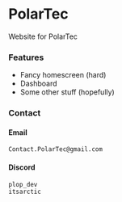 # PolarTec

Website for PolarTec

### Features
- Fancy homescreen (hard)
- Dashboard
- Some other stuff (hopefully)


### Contact


#### Email
`Contact.PolarTec@gmail.com`
#### Discord
`plop_dev`
<br>
`itsarctic`
